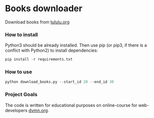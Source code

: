 # Books downloader #

Download books from [tululu.org](https://tululu.org)

### How to install ###

Python3 should be already installed. Then use pip (or pip3, if there is a conflict with Python2) to install dependencies:

```python
pip install -r requirements.txt
```

### How to use ###

```python
python download_books.py --start_id 20 --end_id 30
```

### Project Goals ###
The code is written for educational purposes on online-course for web-developers [dvmn.org](dvmn.org).
